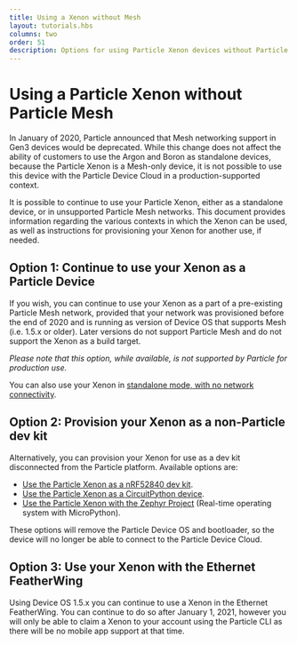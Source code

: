 ```yaml
---
title: Using a Xenon without Mesh
layout: tutorials.hbs
columns: two
order: 51
description: Options for using Particle Xenon devices without Particle Mesh
---
```


# Using a Particle Xenon without Particle Mesh

In January of 2020, Particle announced that Mesh networking support in Gen3 devices would be deprecated. While this change does not affect the ability of customers to use the Argon and Boron as standalone devices, because the Particle Xenon is a Mesh-only device, it is not possible to use this device with the Particle Device Cloud in a production-supported context.

It is possible to continue to use your Particle Xenon, either as a standalone device, or in unsupported Particle Mesh networks. This document provides information regarding the various contexts in which the Xenon can be used, as well as instructions for provisioning your Xenon for another use, if needed.

## Option 1: Continue to use your Xenon as a Particle Device

If you wish, you can continue to use your Xenon as a part of a pre-existing Particle Mesh network, provided that your network was provisioned before the end of 2020 and is running as version of Device OS that supports Mesh (i.e. 1.5.x or older). Later versions do not support Particle Mesh and do not support the Xenon as a build target.

*_Please note that this option, while available, is not supported by Particle for production use._*

You can also use your Xenon in [standalone mode, with no network connectivity](https://support.particle.io/hc/en-us/articles/360044183314/#set-the-system_mode).

## Option 2: Provision your Xenon as a non-Particle dev kit

Alternatively, you can provision your Xenon for use as a dev kit disconnected from the Particle platform. Available options are:

- [Use the Particle Xenon as a nRF52840 dev kit](/datasheets/app-notes/an008-xenon-nordic-sdk).
- [Use the Particle Xenon as a CircuitPython device](/tutorials/learn-more/xenon-circuit-python/).
- [Use the Particle Xenon with the Zephyr Project](https://docs.zephyrproject.org/latest/boards/arm/particle_xenon/doc/index.html) (Real-time operating system with MicroPython).

These options will remove the Particle Device OS and bootloader, so the device will no longer be able to connect to the Particle Device Cloud.

## Option 3: Use your Xenon with the Ethernet FeatherWing

Using Device OS 1.5.x you can continue to use a Xenon in the Ethernet FeatherWing. You can continue to do so after January 1, 2021, however you will only be able to claim a Xenon to your account using the Particle CLI as there will be no mobile app support at that time.
